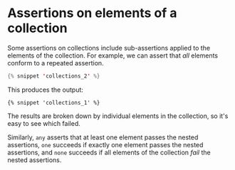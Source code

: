 ---
---

# Assertions on elements of a collection

Some assertions on collections include sub-assertions applied to the elements of the collection.
For example, we can assert that _all_ elements conform to a repeated assertion.

```kotlin
{% snippet 'collections_2' %}
```

This produces the output:

```text
{% snippet 'collections_1' %}
```

The results are broken down by individual elements in the collection, so it's easy to see which failed.

Similarly, `any` asserts that at least one element passes the nested assertions, `one` succeeds if exactly one element passes the nested assertions, and `none` succeeds if all elements of the collection _fail_ the nested assertions.
